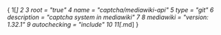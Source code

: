 {
1[*]
2
3 root = "true"
4 name = "captcha/mediawiki-api"
5 type = "git"
6 description = "captcha system in mediawiki"
7
8 mediawiki = "version: 1.32.1"
9 autochecking = "include"
10
11[*.md]
 }
